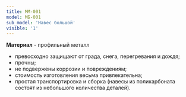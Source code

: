 ```yaml
---
title: MM-001
model: MБ-001
sub_model: 'Навес большой'
visible: '1'
---
```


**Материал** - профильный металл
* превосходно защищают от града, снега, перегревания и дождя;
* прочны;
* не подвержены коррозии и повреждениям;
* стоимость изготовления весьма привлекательна;
* простая транспортировка и сборка (навесы из поликарбоната состоят из небольшого количества деталей).